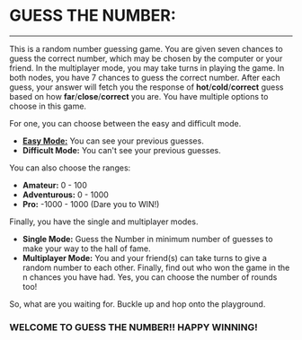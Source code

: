 # GUESS THE NUMBER:
------------------------------------------------------------------------------------------------------------

This is a random number guessing game. You are given seven chances to guess the correct number, which may be chosen by the computer or your friend. In the multiplayer mode, you may take turns in playing the game. In both nodes, you have 7 chances to guess the correct number. After each guess, your answer will fetch you the response of **hot**/**cold**/**correct** guess based on how **far**/**close**/**correct** you are. You have multiple options to choose in this game.

For one, you can choose between the easy and difficult mode. 
  *  **<u>Easy Mode:</u>** You can see your previous guesses.
  *  **Difficult Mode:** You can't see your previous guesses.

You can also choose the ranges:
  *  **Amateur:** 0 - 100
  *  **Adventurous:** 0 - 1000
  *  **Pro:** -1000 - 1000 (Dare you to WIN!)

Finally, you have the single and multiplayer modes.
  *  **Single Mode:** Guess the Number in minimum number of guesses to make your way to the hall of fame.
  *  **Multiplayer Mode:** You and your friend(s) can take turns to give a random number to each other. Finally, find out who won the game in the n chances you have had. Yes, you can choose the number of rounds too!

So, what are you waiting for. Buckle up and hop onto the playground.

### WELCOME TO GUESS THE NUMBER!! HAPPY WINNING! ### 

